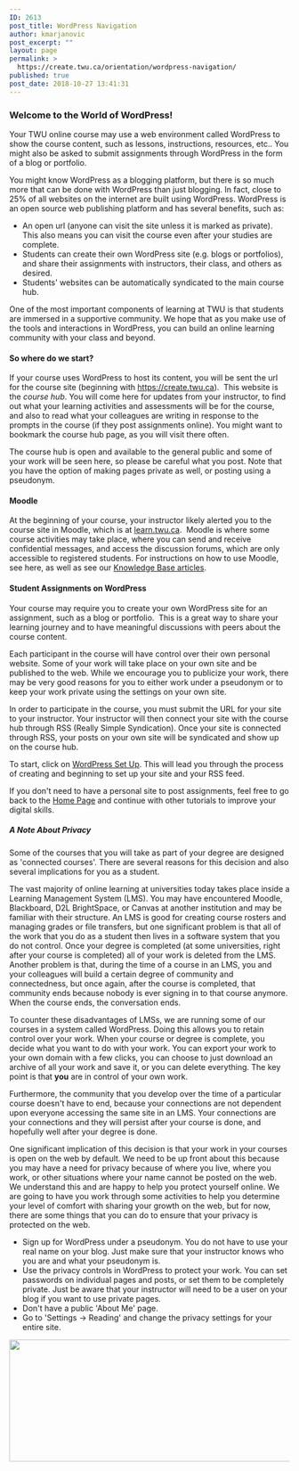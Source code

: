 ```yaml
---
ID: 2613
post_title: WordPress Navigation
author: kmarjanovic
post_excerpt: ""
layout: page
permalink: >
  https://create.twu.ca/orientation/wordpress-navigation/
published: true
post_date: 2018-10-27 13:41:31
---
```

<h3>Welcome to the World of WordPress!</h3>

Your TWU online course may use a web environment called WordPress to show the course content, such as lessons, instructions, resources, etc.. You might also be asked to submit assignments through WordPress in the form of a blog or portfolio.

You might know WordPress as a blogging platform, but there is so much more that can be done with WordPress than just blogging. In fact, close to 25% of all websites on the internet are built using WordPress. WordPress is an open source web publishing platform and has several benefits, such as:

<ul>
    <li>An open url (anyone can visit the site unless it is marked as private). This also means you can visit the course even after your studies are complete.</li>
    <li>Students can create their own WordPress site (e.g. blogs or portfolios), and share their assignments with instructors, their class, and others as desired.</li>
    <li>Students' websites can be automatically syndicated to the main course hub.</li>
</ul>

One of the most important components of learning at TWU is that students are immersed in a supportive community. We hope that as you make use of the tools and interactions in WordPress, you can build an online learning community with your class and beyond.

<h4>So where do we start?</h4>

If your course uses WordPress to host its content, you will be sent the url for the course site (beginning with https://create.twu.ca).  This website is the <em>course hub</em>. You will come here for updates from your instructor, to find out what your learning activities and assessments will be for the course, and also to read what your colleagues are writing in response to the prompts in the course (if they post assignments online). You might want to bookmark the course hub page, as you will visit there often.

The course hub is open and available to the general public and some of your work will be seen here, so please be careful what you post. Note that you have the option of making pages private as well, or posting using a pseudonym.

<h4>Moodle</h4>

At the beginning of your course, your instructor likely alerted you to the course site in Moodle, which is at <a href="https://learn.twu.ca">learn.twu.ca</a>.  Moodle is where some course activities may take place, where you can send and receive confidential messages, and access the discussion forums, which are only accessible to registered students. For instructions on how to use Moodle, see here, as well as see our <a href="https://twonline.gitbooks.io/moodlefaq/content/">Knowledge Base articles</a>.

<h4>Student Assignments on WordPress</h4>

Your course may require you to create your own WordPress site for an assignment, such as a blog or portfolio.  This is a great way to share your learning journey and to have meaningful discussions with peers about the course content.

Each participant in the course will have control over their own personal website. Some of your work will take place on your own site and be published to the web. While we encourage you to publicize your work, there may be very good reasons for you to either work under a pseudonym or to keep your work private using the settings on your own site.

In order to participate in the course, you must submit the URL for your site to your instructor. Your instructor will then connect your site with the course hub through RSS (Really Simple Syndication). Once your site is connected through RSS, your posts on your own site will be syndicated and show up on the course hub.

To start, click on <a href="https://create.twu.ca/orientation/digital-skills/wordpress-set-up/">WordPress Set Up</a>. This will lead you through the process of creating and beginning to set up your site and your RSS feed.

If you don't need to have a personal site to post assignments, feel free to go back to the <a href="https://create.twu.ca/orientation/">Home Page</a> and continue with other tutorials to improve your digital skills.

<h5>A Note About Privacy</h5>

Some of the courses that you will take as part of your degree are designed as 'connected courses'. There are several reasons for this decision and also several implications for you as a student.

The vast majority of online learning at universities today takes place inside a Learning Management System (LMS). You may have encountered Moodle, Blackboard, D2L BrightSpace, or Canvas at another institution and may be familiar with their structure. An LMS is good for creating course rosters and managing grades or file transfers, but one significant problem is that all of the work that you do as a student then lives in a software system that you do not control. Once your degree is completed (at some universities, right after your course is completed) all of your work is deleted from the LMS. Another problem is that, during the time of a course in an LMS, you and your colleagues will build a certain degree of community and connectedness, but once again, after the course is completed, that community ends because nobody is ever signing in to that course anymore. When the course ends, the conversation ends.

To counter these disadvantages of LMSs, we are running some of our courses in a system called WordPress. Doing this allows you to retain control over your work. When your course or degree is complete, you decide what you want to do with your work. You can export your work to your own domain with a few clicks, you can choose to just download an archive of all your work and save it, or you can delete everything. The key point is that <strong>you</strong> are in control of your own work.

Furthermore, the community that you develop over the time of a particular course doesn't have to end, because your connections are not dependent upon everyone accessing the same site in an LMS. Your connections are your connections and they will persist after your course is done, and hopefully well after your degree is done.

One significant implication of this decision is that your work in your courses is open on the web by default. We need to be up front about this because you may have a need for privacy because of where you live, where you work, or other situations where your name cannot be posted on the web. We understand this and are happy to help you protect yourself online. We are going to have you work through some activities to help you determine your level of comfort with sharing your growth on the web, but for now, there are some things that you can do to ensure that your privacy is protected on the web.

<ul>
    <li>Sign up for WordPress under a pseudonym. You do not have to use your real name on your blog. Just make sure that your instructor knows who you are and what your pseudonym is.</li>
    <li>Use the privacy controls in WordPress to protect your work. You can set passwords on individual pages and posts, or set them to be completely private. Just be aware that your instructor will need to be a user on your blog if you want to use private pages.</li>
    <li>Don't have a public 'About Me' page.</li>
    <li>Go to 'Settings -&gt; Reading' and change the privacy settings for your entire site.</li>
</ul>

<a href="http://create.twu.ca/orientation/files/2018/08/Screen-Shot-2018-08-24-at-2.33.18-PM.png"><img class="aligncenter size-full wp-image-2192" src="http://create.twu.ca/orientation/files/2018/08/Screen-Shot-2018-08-24-at-2.33.18-PM.png" alt="" width="1116" height="219" /></a>